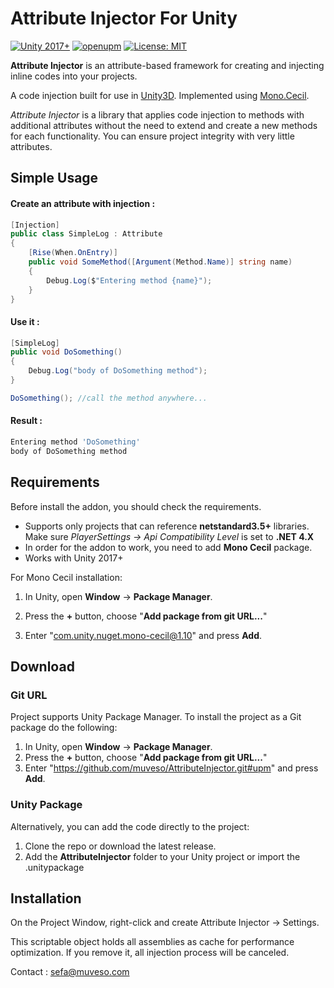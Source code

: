 # Attribute Injector For Unity

[![Unity 2017+](https://img.shields.io/badge/unity-2017%2B-blue.svg)](https://unity3d.com/get-unity/download)
[![openupm](https://img.shields.io/npm/v/com.muveso.attribute-injector?label=openupm&registry_uri=https://package.openupm.com)](https://openupm.com/packages/com.muveso.attribute-injector/)
[![License: MIT](https://img.shields.io/badge/License-MIT-brightgreen.svg)](https://github.com/muveso/Attribute-Injector/blob/main/LICENSE)

**Attribute Injector** is an attribute-based framework for creating and injecting inline codes into your projects.

A code injection built for use in [Unity3D](https://unity3d.com/). Implemented using [Mono.Cecil](http://www.mono-project.com/docs/tools+libraries/libraries/Mono.Cecil/).

*Attribute Injector* is a library that applies code injection to methods with additional attributes without the need to extend and create a new methods for each functionality.  You can ensure project integrity with very little attributes.

## Simple Usage

#### Create an attribute with injection :

```C#
[Injection]
public class SimpleLog : Attribute
{
    [Rise(When.OnEntry)]
    public void SomeMethod([Argument(Method.Name)] string name)
    {
        Debug.Log($"Entering method {name}");
    }
}
```

#### Use it :

```C#
[SimpleLog]
public void DoSomething() 
{ 
    Debug.Log("body of DoSomething method");
}

DoSomething(); //call the method anywhere...
```

#### Result :

```bash
Entering method 'DoSomething'
body of DoSomething method
```

## Requirements

Before install the addon, you should check the requirements.

- Supports only projects that can reference **netstandard3.5+** libraries. Make sure *PlayerSettings -> Api Compatibility Level* is set to **.NET 4.X**
- In order for the addon to work, you need to add **Mono Cecil** package.
- Works with Unity 2017+

For Mono Cecil installation:

1. In Unity, open **Window** -> **Package Manager**.

2. Press the **+** button, choose "**Add package from git URL...**"

3. Enter "com.unity.nuget.mono-cecil@1.10" and press **Add**.

## Download

### Git URL

Project supports Unity Package Manager. To install the project as a Git package do the following:

1. In Unity, open **Window** -> **Package Manager**.
2. Press the **+** button, choose "**Add package from git URL...**"
3. Enter "https://github.com/muveso/AttributeInjector.git#upm" and press **Add**.

### Unity Package

Alternatively, you can add the code directly to the project:

1. Clone the repo or download the latest release.
2. Add the **AttributeInjector** folder to your Unity project or import the .unitypackage

## Installation

On the Project Window, right-click and create Attribute Injector -> Settings.

This scriptable object holds all assemblies as cache for performance optimization. If you remove it, all injection process will be canceled.


Contact : sefa@muveso.com




